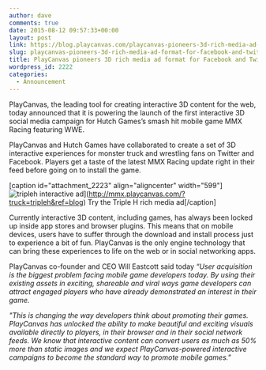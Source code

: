 ```yaml
---
author: dave
comments: true
date: 2015-08-12 09:57:33+00:00
layout: post
link: https://blog.playcanvas.com/playcanvas-pioneers-3d-rich-media-ad-format-for-facebook-and-twitter/
slug: playcanvas-pioneers-3d-rich-media-ad-format-for-facebook-and-twitter
title: PlayCanvas pioneers 3D rich media ad format for Facebook and Twitter
wordpress_id: 2222
categories:
  - Announcement
---
```


PlayCanvas, the leading tool for creating interactive 3D content for the web, today announced that it is powering the launch of the first interactive 3D social media campaign for Hutch Games’s smash hit mobile game MMX Racing featuring WWE.

PlayCanvas and Hutch Games have collaborated to create a set of 3D interactive experiences for monster truck and wrestling fans on Twitter and Facebook. Players get a taste of the latest MMX Racing update right in their feed before going on to install the game.

[caption id="attachment_2223" align="aligncenter" width="599"]![tripleh interactive ad](https://blog.playcanvas.com/wp-content/uploads/2015/08/tripleh.jpg)](http://mmx.playcanvas.com/?truck=tripleh&ref=blog) Try the Triple H rich media ad[/caption]

Currently interactive 3D content, including games, has always been locked up inside app stores and browser plugins. This means that on mobile devices, users have to suffer through the download and install process just to experience a bit of fun. PlayCanvas is the only engine technology that can bring these experiences to life on the web or in social networking apps.

PlayCanvas co-founder and CEO Will Eastcott said today _“User acquisition is the biggest problem facing mobile game developers today. By using their existing assets in exciting, shareable and viral ways game developers can attract engaged players who have already demonstrated an interest in their game._

_"This is changing the way developers think about promoting their games. PlayCanvas has unlocked the ability to make beautiful and exciting visuals available directly to players, in their browser and in their social network feeds. We know that interactive content can convert users as much as 50% more than static images and we expect PlayCanvas-powered interactive campaigns to become the standard way to promote mobile games."_
